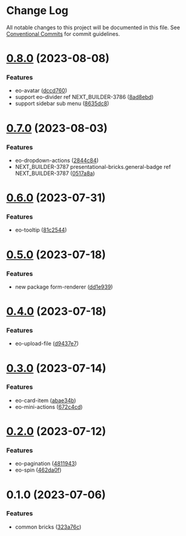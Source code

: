 # Change Log

All notable changes to this project will be documented in this file.
See [Conventional Commits](https://conventionalcommits.org) for commit guidelines.

# [0.8.0](https://github.com/easyops-cn/next-bricks/compare/@next-shared/common-bricks@0.7.0...@next-shared/common-bricks@0.8.0) (2023-08-08)


### Features

* eo-avatar ([dccd760](https://github.com/easyops-cn/next-bricks/commit/dccd7606bc8f7891fc785cf62ca91a80bbe122ed))
* support eo-divider ref NEXT_BUILDER-3786 ([8ad8ebd](https://github.com/easyops-cn/next-bricks/commit/8ad8ebd372d8b55ef9c62f92f896e6dddbe79120))
* support sidebar sub menu ([8635dc8](https://github.com/easyops-cn/next-bricks/commit/8635dc867928e8ac960b4065398b1fe7c36093a1))





# [0.7.0](https://github.com/easyops-cn/next-bricks/compare/@next-shared/common-bricks@0.6.0...@next-shared/common-bricks@0.7.0) (2023-08-03)


### Features

* eo-dropdown-actions ([2844c84](https://github.com/easyops-cn/next-bricks/commit/2844c8466af36a62119b19d01e9a898e8b4386e1))
* NEXT_BUILDER-3787 presentational-bricks.general-badge ref NEXT_BUILDER-3787 ([0517a8a](https://github.com/easyops-cn/next-bricks/commit/0517a8a4ca9ebfba6ba6b6b8efafa590246968bb))





# [0.6.0](https://github.com/easyops-cn/next-bricks/compare/@next-shared/common-bricks@0.5.0...@next-shared/common-bricks@0.6.0) (2023-07-31)


### Features

* eo-tooltip ([81c2544](https://github.com/easyops-cn/next-bricks/commit/81c25441651f6d73496133a3f878e80187ad8627))





# [0.5.0](https://github.com/easyops-cn/next-bricks/compare/@next-shared/common-bricks@0.4.0...@next-shared/common-bricks@0.5.0) (2023-07-18)


### Features

* new package form-renderer ([dd1e939](https://github.com/easyops-cn/next-bricks/commit/dd1e939609100b6f2493d2aae7cc60746826301d))





# [0.4.0](https://github.com/easyops-cn/next-bricks/compare/@next-shared/common-bricks@0.3.0...@next-shared/common-bricks@0.4.0) (2023-07-18)


### Features

* eo-upload-file ([d9437e7](https://github.com/easyops-cn/next-bricks/commit/d9437e7f6b38760d65e57f0f1f5812a67ca5aa36))





# [0.3.0](https://github.com/easyops-cn/next-bricks/compare/@next-shared/common-bricks@0.2.0...@next-shared/common-bricks@0.3.0) (2023-07-14)


### Features

* eo-card-item ([abae34b](https://github.com/easyops-cn/next-bricks/commit/abae34ba398f88a6a97a5c923221d1360666d249))
* eo-mini-actions ([672c4cd](https://github.com/easyops-cn/next-bricks/commit/672c4cd21b2c0e44b3524ac6ca165cac48b9c0e0))





# [0.2.0](https://github.com/easyops-cn/next-bricks/compare/@next-shared/common-bricks@0.1.0...@next-shared/common-bricks@0.2.0) (2023-07-12)


### Features

* eo-pagination ([4811943](https://github.com/easyops-cn/next-bricks/commit/48119430ab4eaef3bdb290560324829b9e476854))
* eo-spin ([462da0f](https://github.com/easyops-cn/next-bricks/commit/462da0fe8a3818cb20dc57422689018c3a0c06dc))





# 0.1.0 (2023-07-06)


### Features

* common bricks ([323a76c](https://github.com/easyops-cn/next-bricks/commit/323a76cab71d6540ab932ce3bbdc45b072585e61))

